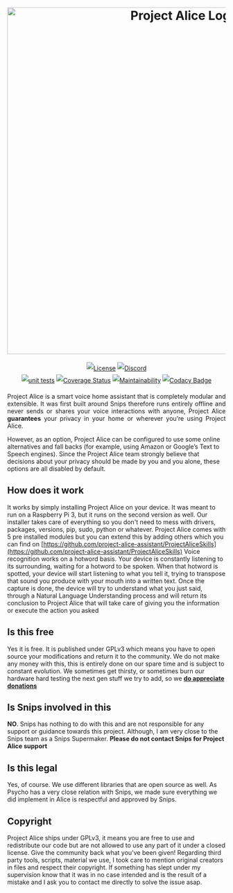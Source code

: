 <h1 align="center" style="max-width: 100%;">
  <img width="800" alt="Project Alice Logo" src="/docs/projectalice.png">
</h1>

<p align="center" style="line-height: 2;">
  <a href="LICENSE" target="_blank"><img src="https://img.shields.io/github/license/project-alice-assistant/ProjectAlice" alt="License" /></a>
  <a href="https://discord.gg/Jfcj355" target="_blank"><img alt="Discord" src="https://img.shields.io/discord/579345007518154752?logo=discord"></a><br/>
  <a href="https://github.com/project-alice-assistant/ProjectAlice/actions" target="_blank"><img alt="unit tests" src="https://github.com/project-alice-assistant/ProjectAlice/workflows/Unit%20Tests/badge.svg"></a>
  <a href="https://coveralls.io/github/project-alice-assistant/ProjectAlice?branch=HEAD" target="_blank"><img alt="Coverage Status" src="https://coveralls.io/repos/github/project-alice-assistant/ProjectAlice/badge.svg?branch=HEAD"></a>
  <a href="https://codeclimate.com/github/project-alice-assistant/ProjectAlice/maintainability" target="_blank"><img alt="Maintainability" src="https://api.codeclimate.com/v1/badges/ab9aa78508dcccc85b12/maintainability"></a>
  <a href="https://www.codacy.com/manual/project-alice-assistant/ProjectAlice?utm_source=github.com&amp;utm_medium=referral&amp;utm_content=project-alice-assistant/ProjectAlice&amp;utm_campaign=Badge_Grade" target="_blank"><img alt="Codacy Badge" src="https://api.codacy.com/project/badge/Grade/55399302e9614fb18a354fb9345dff29"></a>
</p>

<p align="justify">
Project Alice is a smart voice home assistant that is completely modular and extensible. It was first built around Snips therefore runs entirely offline and never sends or shares your voice interactions with anyone, Project Alice <strong>guarantees</strong> your privacy in your home or wherever you’re using Project Alice.

However, as an option, Project Alice can be configured to use some online alternatives and fall backs (for example, using Amazon or Google’s Text to Speech engines). Since the Project Alice team strongly believe that decisions about your privacy should be made by you and you alone, these options are all disabled by default.
</p>

## How does it work
It works by simply installing Project Alice on your device. It was meant to run on a Raspberry Pi 3, but it runs on the second version as well. Our installer takes care of everything so you don't need to mess with drivers, packages, versions, pip, sudo, python or whatever.
Project Alice comes with 5 pre installed modules but you can extend this by adding others which you can find on [https://github.com/project-alice-assistant/ProjectAliceSkills](https://github.com/project-alice-assistant/ProjectAliceSkills)
Voice recognition works on a hotword basis. Your device is constantly listening to its surrounding, waiting for a hotword to be spoken. When that hotword is spotted, your device will start listening to what you tell it, trying to transpose that sound you produce with your mouth into a written text. Once the capture is done, the device will try to understand what you just said, through a Natural Language Understanding process and will return its conclusion to Project Alice that will take care of giving you the information or execute the action you asked

## Is this free
Yes it is free. It is published under GPLv3 which means you have to open source your modifications and return it to the community. We do not make any money with this, this is entirely done on our spare time and is subject to constant evolution. We sometimes get thirsty, or sometimes burn our hardware hard testing the next gen stuff we try to add, so we **[do appreciate donations](https://paypal.me/Psychokiller1888)**

## Is Snips involved in this
**NO**. Snips has nothing to do with this and are not responsible for any support or guidance towards this project. Although, I am very close to the Snips team as a Snips Supermaker. **Please do not contact Snips for Project Alice support**

## Is this legal
Yes, of course. We use different libraries that are open source as well. As Psycho has a very close relation with Snips, we made sure everything we did implement in Alice is respectful and approved by Snips.

## Copyright
Project Alice ships under GPLv3, it means you are free to use and redistribute our code but are not allowed to use any part of it under a closed license. Give the community back what you've been given!
Regarding third party tools, scripts, material we use, I took care to mention original creators in files and respect their copyright. If something has slept under my supervision know that it was in no case intended and is the result of a mistake and I ask you to contact me directly to solve the issue asap.
